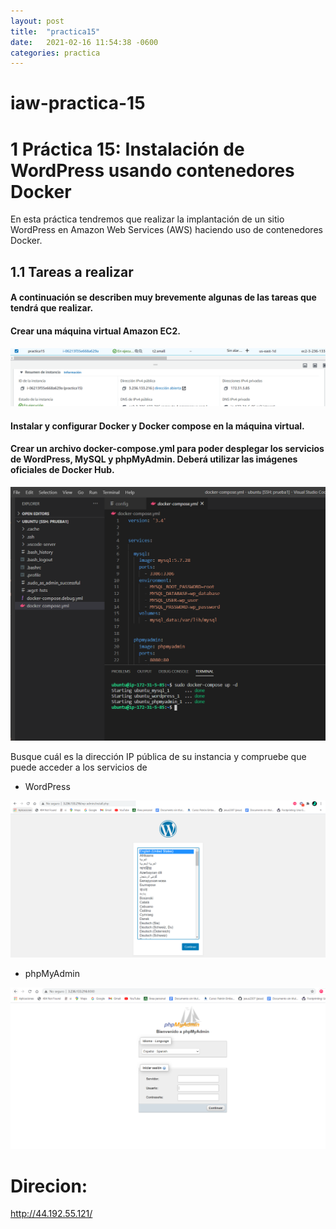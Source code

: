 ```yaml
---
layout: post
title:  "practica15"
date:   2021-02-16 11:54:38 -0600
categories: practica
---
```

# iaw-practica-15
# 1 Práctica 15: Instalación de WordPress usando contenedores Docker
En esta práctica tendremos que realizar la implantación de un sitio WordPress en Amazon Web Services (AWS) haciendo uso de contenedores Docker.

## 1.1 Tareas a realizar
#### A continuación se describen muy brevemente algunas de las tareas que tendrá que realizar.

#### Crear una máquina virtual Amazon EC2.

![imagen](https://github.com/jesus2307/jesus2307.github.io/blob/master/imagen/Captura4.PNG "imagen")

#### Instalar y configurar Docker y Docker compose en la máquina virtual.

#### Crear un archivo docker-compose.yml para poder desplegar los servicios de WordPress, MySQL y phpMyAdmin. Deberá utilizar las imágenes oficiales de Docker Hub.

![imagen](https://github.com/jesus2307/jesus2307.github.io/blob/master/imagen/Captura1.PNG "imagen")

Busque cuál es la dirección IP pública de su instancia y compruebe que puede acceder a los servicios de 
+ WordPress

![imagen](https://github.com/jesus2307/jesus2307.github.io/blob/master/imagen/Captura2.PNG "imagen")

+ phpMyAdmin

![imagen](https://github.com/jesus2307/jesus2307.github.io/blob/master/imagen/Captura3.PNG "imagen")

# Direcion: 
http://44.192.55.121/ 





